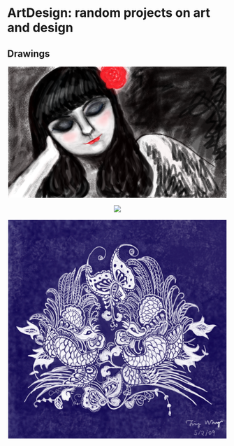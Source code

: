 # ArtDesign: random projects on art and design

<h2> Drawings </h2>
<p align="center">
  <img src="tohui.bmp" width="500" >
</p>
<p align="center">
  <img src="6802022388_f77baba703_o.png" width="500" >
</p>
<p align="center">
  <img src="qinghua.png" width="500" >
</p>

